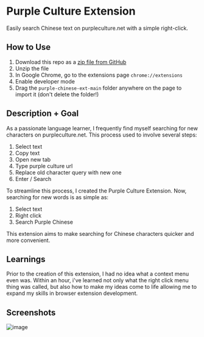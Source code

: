 # Purple Culture Extension

Easily search Chinese text on purpleculture.net with a simple right-click.

## How to Use

1) Download this repo as a [zip file from GitHub](https://github.com/roseylikeme/purple-chinese-ext/archive/refs/heads/main.zip)
2) Unzip the file
3) In Google Chrome, go to the extensions page `chrome://extensions`
4) Enable developer mode
5) Drag the `purple-chinese-ext-main` folder anywhere on the page to import it (don't delete the folder!)

## Description + Goal


As a passionate language learner, I frequently find myself searching for new characters on purpleculture.net. This process used to involve several steps:

1) Select text
2) Copy text
3) Open new tab
4) Type purple culture url
5) Replace old character query with new one
6) Enter / Search

To streamline this process, I created the Purple Culture Extension. Now, searching for new words is as simple as:

1) Select text
2) Right click
3) Search Purple Chinese

This extension aims to make searching for Chinese characters quicker and more convenient.

## Learnings
Prior to the creation of this extension, I had no idea what a context menu even was. Within an hour, i've learned not only what the right click menu thing was called, 
but also how to make my ideas come to life allowing me to expand my skills in browser extension development.

## Screenshots
![image](https://github.com/roseylikeme/purple-chinese-ext/assets/52300630/83d36d0b-7d02-4cd1-bd44-072e3922fea7)
